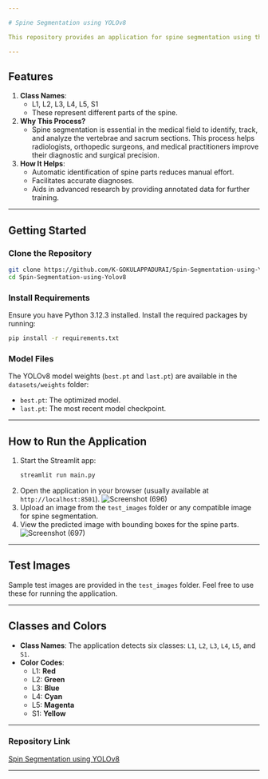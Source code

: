 ```yaml
---

# Spine Segmentation using YOLOv8

This repository provides an application for spine segmentation using the YOLOv8 model. The application predicts spine parts (L1, L2, L3, L4, L5, and S1) from uploaded images, drawing bounding boxes around the detected areas.

---
```


## **Features**
1. **Class Names**: 
   - L1, L2, L3, L4, L5, S1
   - These represent different parts of the spine.
2. **Why This Process?** 
   - Spine segmentation is essential in the medical field to identify, track, and analyze the vertebrae and sacrum sections. This process helps radiologists, orthopedic surgeons, and medical practitioners improve their diagnostic and surgical precision.
3. **How It Helps**:
   - Automatic identification of spine parts reduces manual effort.
   - Facilitates accurate diagnoses.
   - Aids in advanced research by providing annotated data for further training.

---

## **Getting Started**

### **Clone the Repository**
```bash
git clone https://github.com/K-GOKULAPPADURAI/Spin-Segmentation-using-Yolov8.git
cd Spin-Segmentation-using-Yolov8
```

### **Install Requirements**
Ensure you have Python 3.12.3 installed. Install the required packages by running:
```bash
pip install -r requirements.txt
```

### **Model Files**
The YOLOv8 model weights (`best.pt` and `last.pt`) are available in the `datasets/weights` folder:
- `best.pt`: The optimized model.
- `last.pt`: The most recent model checkpoint.

---

## **How to Run the Application**
1. Start the Streamlit app:
   ```bash
   streamlit run main.py
   ```
2. Open the application in your browser (usually available at `http://localhost:8501`).
![Screenshot (696)](https://github.com/user-attachments/assets/f02f37b8-542b-4e86-a698-8c86c57d9471)
4. Upload an image from the `test_images` folder or any compatible image for spine segmentation.
5. View the predicted image with bounding boxes for the spine parts.
![Screenshot (697)](https://github.com/user-attachments/assets/6473c417-729a-40ca-aee3-d26e9b89af37)


---

## **Test Images**
Sample test images are provided in the `test_images` folder. Feel free to use these for running the application.

---

## **Classes and Colors**
- **Class Names**: The application detects six classes: `L1`, `L2`, `L3`, `L4`, `L5`, and `S1`.
- **Color Codes**:
  - L1: **Red**
  - L2: **Green**
  - L3: **Blue**
  - L4: **Cyan**
  - L5: **Magenta**
  - S1: **Yellow**


---

### **Repository Link**
[Spin Segmentation using YOLOv8](https://github.com/K-GOKULAPPADURAI/Spin-Segmentation-using-Yolov8.git)

---
